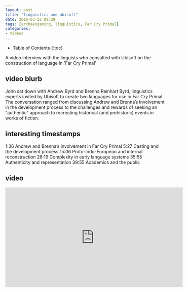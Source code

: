 ```yaml
---
layout: post
title: "linguistics and ubisoft"
date: 2016-03-22 09:29
tags: [archaeogaming, linguistics, Far Cry Primal]
categories:
- Videos
...
```


* Table of Contents
{:toc}


A video interview with the linguists who consulted with Ubisoft on the construction of language in 'Far Cry Primal'

## video blurb
John sat down with Andrew Byrd and Brenna Reinhart Byrd, linguistics experts invited by Ubisoft to create two languages for use in Far Cry Primal. The conversation ranged from discussing Andrew and Brenna’s involvement in the development process to the challenges and rewards of seeking an “authentic” approach to recreating historical (and prehistoric) events in works of fiction.

## interesting timestamps
1:36 Andrew and Brenna’s involvement in Far Cry Primal
5:27 Casting and the development process
15:06 Proto-Indo-European and internal reconstruction
26:19 Complexity in early language systems
35:55 Authenticity and representation
39:55 Academics and the public

## video
<iframe width="560" height="315" src="https://www.youtube.com/embed/jp4bvDvSI8Q" frameborder="0" allowfullscreen></iframe>
